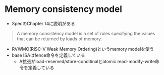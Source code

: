 # Memory consistency model

* SpecのChapter 14に説明がある

> A memory consistency model is
a set of rules specifying the values that can be returned by loads of memory.

* RVWMO(RISC-V Weak Memory Ordering)というmemory modelを使う
* base ISAはfence命令を定義している
  * A拡張がload-reserved/store-conditinalとatomic read-modify-write命令を定義している